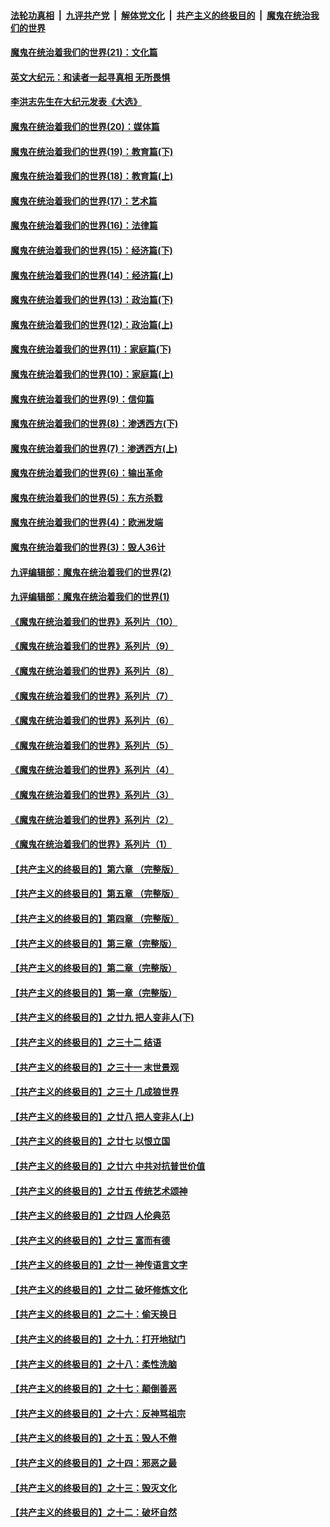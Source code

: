

####  [法轮功真相](../../../../basic/blob/master/README.md?t=12241302) &nbsp;|&nbsp; [九评共产党](../../../../9ping.md/blob/master/README.md?t=12241302) &nbsp;|&nbsp; [解体党文化](../../../../jtdwh.md/blob/master/README.md?t=12241302)  &nbsp;|&nbsp; [共产主义的终极目的](../../../../gczydzjmd.md/blob/master/README.md?t=12241302) &nbsp;|&nbsp; [魔鬼在统治我们的世界](../../../../mgztzwmdsj.md/blob/master/README.md?t=12241302) 

#### [魔鬼在统治着我们的世界(21)：文化篇](../pages/nsc422/n10597706.md?t=12241302) 

#### [英文大纪元：和读者一起寻真相 无所畏惧](../pages/nsc422/n12542027.md?t=12241302) 

#### [李洪志先生在大纪元发表《大选》](../pages/nsc422/n12534746.md?t=12241302) 

#### [魔鬼在统治着我们的世界(20)：媒体篇](../pages/nsc422/n10586579.md?t=12241302) 

#### [魔鬼在统治着我们的世界(19)：教育篇(下)](../pages/nsc422/n10564808.md?t=12241302) 

#### [魔鬼在统治着我们的世界(18)：教育篇(上)](../pages/nsc422/n10526970.md?t=12241302) 

#### [魔鬼在统治着我们的世界(17)：艺术篇](../pages/nsc422/n10499093.md?t=12241302) 

#### [魔鬼在统治着我们的世界(16)：法律篇](../pages/nsc422/n10485969.md?t=12241302) 

#### [魔鬼在统治着我们的世界(15)：经济篇(下)](../pages/nsc422/n10469975.md?t=12241302) 

#### [魔鬼在统治着我们的世界(14)：经济篇(上)](../pages/nsc422/n10457370.md?t=12241302) 

#### [魔鬼在统治着我们的世界(13)：政治篇(下)](../pages/nsc422/n10448270.md?t=12241302) 

#### [魔鬼在统治着我们的世界(12)：政治篇(上)](../pages/nsc422/n10444576.md?t=12241302) 

#### [魔鬼在统治着我们的世界(11)：家庭篇(下)](../pages/nsc422/n10440961.md?t=12241302) 

#### [魔鬼在统治着我们的世界(10)：家庭篇(上)](../pages/nsc422/n10435448.md?t=12241302) 

#### [魔鬼在统治着我们的世界(9)：信仰篇](../pages/nsc422/n10432159.md?t=12241302) 

#### [魔鬼在统治着我们的世界(8)：渗透西方(下)](../pages/nsc422/n10429603.md?t=12241302) 

#### [魔鬼在统治着我们的世界(7)：渗透西方(上)](../pages/nsc422/n10426013.md?t=12241302) 

#### [魔鬼在统治着我们的世界(6)：输出革命](../pages/nsc422/n10421536.md?t=12241302) 

#### [魔鬼在统治着我们的世界(5)：东方杀戮](../pages/nsc422/n10417707.md?t=12241302) 

#### [魔鬼在统治着我们的世界(4)：欧洲发端](../pages/nsc422/n10414890.md?t=12241302) 

#### [魔鬼在统治着我们的世界(3)：毁人36计](../pages/nsc422/n10411583.md?t=12241302) 

#### [九评编辑部：魔鬼在统治着我们的世界(2)](../pages/nsc422/n10410036.md?t=12241302) 

#### [九评编辑部：魔鬼在统治着我们的世界(1)](../pages/nsc422/n10406825.md?t=12241302) 

#### [《魔鬼在统治着我们的世界》系列片（10）](../pages/nsc422/n12292670.md?t=12241302) 

#### [《魔鬼在统治着我们的世界》系列片（9）](../pages/nsc422/n12290859.md?t=12241302) 

#### [《魔鬼在统治着我们的世界》系列片（8）](../pages/nsc422/n12287445.md?t=12241302) 

#### [《魔鬼在统治着我们的世界》系列片（7）](../pages/nsc422/n12283425.md?t=12241302) 

#### [《魔鬼在统治着我们的世界》系列片（6）](../pages/nsc422/n12282314.md?t=12241302) 

#### [《魔鬼在统治着我们的世界》系列片（5）](../pages/nsc422/n12281419.md?t=12241302) 

#### [《魔鬼在统治着我们的世界》系列片（4）](../pages/nsc422/n12274024.md?t=12241302) 

#### [《魔鬼在统治着我们的世界》系列片（3）](../pages/nsc422/n12271322.md?t=12241302) 

#### [《魔鬼在统治着我们的世界》系列片（2）](../pages/nsc422/n12269049.md?t=12241302) 

#### [《魔鬼在统治着我们的世界》系列片（1）](../pages/nsc422/n12267575.md?t=12241302) 

#### [【共产主义的终极目的】第六章 （完整版）](../pages/nsc422/n11428913.md?t=12241302) 

#### [【共产主义的终极目的】第五章 （完整版）](../pages/nsc422/n11428912.md?t=12241302) 

#### [【共产主义的终极目的】第四章 （完整版）](../pages/nsc422/n11428907.md?t=12241302) 

#### [【共产主义的终极目的】第三章（完整版）](../pages/nsc422/n11428848.md?t=12241302) 

#### [【共产主义的终极目的】第二章（完整版）](../pages/nsc422/n11428831.md?t=12241302) 

#### [【共产主义的终极目的】第一章（完整版）](../pages/nsc422/n11417651.md?t=12241302) 

#### [【共产主义的终极目的】之廿九 把人变非人(下)](../pages/nsc422/n11344140.md?t=12241302) 

#### [【共产主义的终极目的】之三十二 结语](../pages/nsc422/n11360535.md?t=12241302) 

#### [【共产主义的终极目的】之三十一 末世景观](../pages/nsc422/n11351129.md?t=12241302) 

#### [【共产主义的终极目的】之三十 几成狼世界](../pages/nsc422/n11348280.md?t=12241302) 

#### [【共产主义的终极目的】之廿八 把人变非人(上)](../pages/nsc422/n11340492.md?t=12241302) 

#### [【共产主义的终极目的】之廿七 以恨立国](../pages/nsc422/n11336944.md?t=12241302) 

#### [【共产主义的终极目的】之廿六 中共对抗普世价值](../pages/nsc422/n11324785.md?t=12241302) 

#### [【共产主义的终极目的】之廿五 传统艺术颂神](../pages/nsc422/n11296396.md?t=12241302) 

#### [【共产主义的终极目的】之廿四 人伦典范](../pages/nsc422/n11296397.md?t=12241302) 

#### [【共产主义的终极目的】之廿三 富而有德](../pages/nsc422/n11283598.md?t=12241302) 

#### [【共产主义的终极目的】之廿一 神传语言文字](../pages/nsc422/n11263265.md?t=12241302) 

#### [【共产主义的终极目的】之廿二 破坏修炼文化](../pages/nsc422/n11245728.md?t=12241302) 

#### [【共产主义的终极目的】之二十：偷天换日](../pages/nsc422/n11238846.md?t=12241302) 

#### [【共产主义的终极目的】之十九：打开地狱门](../pages/nsc422/n11206376.md?t=12241302) 

#### [【共产主义的终极目的】之十八：柔性洗脑](../pages/nsc422/n11199994.md?t=12241302) 

#### [【共产主义的终极目的】之十七：颠倒善恶](../pages/nsc422/n11179782.md?t=12241302) 

#### [【共产主义的终极目的】之十六：反神骂祖宗](../pages/nsc422/n11166798.md?t=12241302) 

#### [【共产主义的终极目的】之十五：毁人不倦](../pages/nsc422/n11166792.md?t=12241302) 

#### [【共产主义的终极目的】之十四：邪恶之最](../pages/nsc422/n11150249.md?t=12241302) 

#### [【共产主义的终极目的】之十三：毁灭文化](../pages/nsc422/n11135227.md?t=12241302) 

#### [【共产主义的终极目的】之十二：破坏自然](../pages/nsc422/n11135214.md?t=12241302) 

